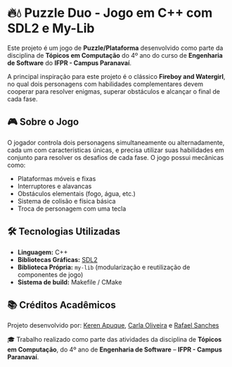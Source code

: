 # 🔥💧 Puzzle Duo - Jogo em C++ com SDL2 e My-Lib

Este projeto é um jogo de **Puzzle/Plataforma** desenvolvido como parte da disciplina de **Tópicos em Computação** do 4º ano do curso de **Engenharia de Software** do **IFPR - Campus Paranavaí**.

A principal inspiração para este projeto é o clássico **Fireboy and Watergirl**, no qual dois personagens com habilidades complementares devem cooperar para resolver enigmas, superar obstáculos e alcançar o final de cada fase.

## 🎮 Sobre o Jogo

O jogador controla dois personagens simultaneamente ou alternadamente, cada um com características únicas, e precisa utilizar suas habilidades em conjunto para resolver os desafios de cada fase. O jogo possui mecânicas como:

- Plataformas móveis e fixas  
- Interruptores e alavancas  
- Obstáculos elementais (fogo, água, etc.)  
- Sistema de colisão e física básica  
- Troca de personagem com uma tecla  

## 🛠️ Tecnologias Utilizadas

- **Linguagem:** C++
- **Bibliotecas Gráficas:** [SDL2](https://www.libsdl.org/)
- **Biblioteca Própria:** `my-lib` (modularização e reutilização de componentes de jogo)
- **Sistema de build:** Makefile / CMake

## 📚 Créditos Acadêmicos

Projeto desenvolvido por:
[Keren Apuque](https://github.com/kerenapuquecardoso/), [Carla Oliveira](https://github.com/carlasoliveira/) e [Rafael Sanches](https://github.com/rSanches35/)

🎓 Trabalho realizado como parte das atividades da disciplina de **Tópicos em Computação**, do 4º ano de **Engenharia de Software** – **IFPR - Campus Paranavaí**.



